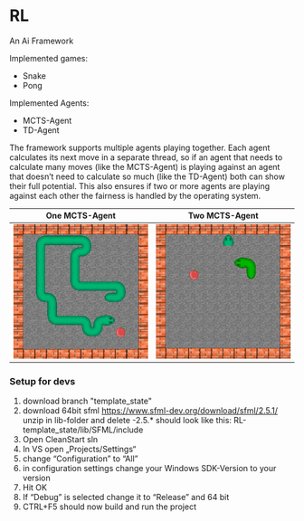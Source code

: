 # RL

An Ai Framework

Implemented games:
 - Snake
 - Pong
 
Implemented Agents:
 - MCTS-Agent
 - TD-Agent
 
The framework supports multiple agents playing together. Each agent calculates its next move in a separate thread, so if an agent that needs to calculate many moves (like the MCTS-Agent) is playing against an agent that doesn’t need to calculate so much (like the TD-Agent) both can show their full potential. This also ensures if two or more agents are playing against each other the fairness is handled by the operating system.

|One MCTS-Agent|Two MCTS-Agent|
|-------------------------------|-----------------------------|
|![one player MCTS](https://github.com/Ni2Be/RL/blob/template_state/one%20player.gif)|![two player MCTS](https://github.com/Ni2Be/RL/blob/template_state/two%20player.gif)|




### Setup for devs

1. download branch "template_state"
2. download 64bit sfml https://www.sfml-dev.org/download/sfml/2.5.1/ 
   unzip in lib-folder and delete -2.5.*
   should look like this:
   RL-template_state/lib/SFML/include
3. Open CleanStart sln
4. In VS open „Projects/Settings“
5. change “Configuration” to “All”
6. in configuration settings change your Windows SDK-Version to your version
7. Hit OK
8. If “Debug” is selected change it to “Release” and 64 bit
9. CTRL+F5 should now build and run the project

